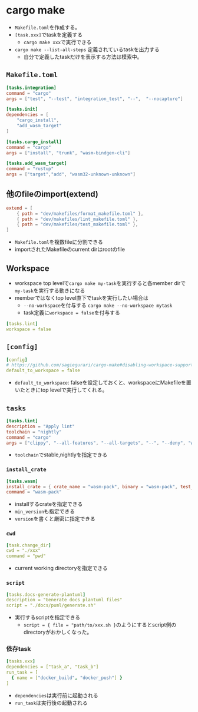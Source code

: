 # cargo make

* `Makefile.toml`を作成する。
* `[task.xxx]`でtaskを定義する
  * `cargo make xxx`で実行できる
* `cargo make --list-all-steps` 定義されているtaskを出力する
  * 自分で定義したtaskだけを表示する方法は模索中。


## `Makefile.toml`

```toml
[tasks.integration]
command = "cargo"
args = ["test", "--test", "integration_test", "--",  "--nocapture"]

[tasks.init]
dependencies = [
    "cargo_install",
    "add_wasm_target"
]

[tasks.cargo_install]
command = "cargo"
args = ["install", "trunk", "wasm-bindgen-cli"]

[tasks.add_wasm_target]
command = "rustup"
args = ["target","add", "wasm32-unknown-unknown"]
```

## 他のfileのimport(extend)

```toml
extend = [
    { path = "dev/makefiles/format_makefile.toml" },
    { path = "dev/makefiles/lint_makefile.toml" },
    { path = "dev/makefiles/test_makefile.toml" },
]
```

* `Makefile.toml`を複数fileに分割できる
* importされたMakefileのcurrent dirはrootのfile

## Workspace

* workspace top levelで`cargo make my-task`を実行すると各member dirで`my-task`を実行する動きになる
* memberではなくtop level直下でtaskを実行したい場合は
  * `--no-workspace`を付与する `cargo make --no-workspace mytask`
  * task定義に`workspace = false`を付与する

```yaml
[tasks.lint]
workspace = false
```

## `[config]`
```yaml
[config]
# https://github.com/sagiegurari/cargo-make#disabling-workspace-support
default_to_workspace = false
```

* `default_to_workspace`: falseを設定しておくと、workspaceにMakefileを置いたときにtop levelで実行してくれる。

## `tasks`

```toml
[tasks.lint]
description = "Apply lint"
toolchain = "nightly"
command = "cargo"
args = ["clippy", "--all-features", "--all-targets", "--", "--deny", "warnings"]
```

* `toolchain`でstable,nightlyを指定できる

### `install_crate`

```toml
[tasks.wasm]
install_crate = { crate_name = "wasm-pack", binary = "wasm-pack", test_arg = "--version", min_version = "0.8.1"}
command = "wasm-pack"
```

* installするcrateを指定できる
* `min_version`も指定できる
* `version`を書くと厳密に指定できる

### `cwd`

```yaml
[task.change_dir]
cwd = "./xxx"
command = "pwd"
```
* current working directoryを指定できる

### `script`

```yaml
[tasks.docs-generate-plantuml]
description = "Generate docs plantuml files"
script = "./docs/puml/generate.sh"
```
* 実行するscriptを指定できる
  * `script = { file = "path/to/xxx.sh }`のようにするとscript側のdirectoryがおかしくなった。

### 依存task

```yaml
[tasks.xxx]
dependencies = ["task_a", "task_b"]
run_task = [
  { name = ["docker_build", "docker_push"] }
]

```

* `dependencies`は実行前に起動される
* `run_task`は実行後の起動される
